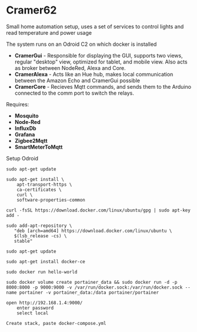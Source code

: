 # Cramer62

Small home automation setup, uses a set of services to control lights and read temperature and power usage

The system runs on an Odroid C2 on which docker is installed

- **CramerGui** - 
  Responsible for displaying the GUI, supports two views, regular "desktop" view, optimized for tablet, and mobile view. Also acts as broker between NodeRed, Alexa and Core.
- **CramerAlexa** - 
  Acts like an Hue hub, makes local communication between the Amazon Echo and CramerGui possible
- **CramerCore** -
  Recieves Mqtt commands, and sends them to the Arduino connected to the comm port to switch the relays.

Requires:

- **Mosquito**
- **Node-Red**
- **InfluxDb**
- **Grafana**
- **Zigbee2Mqtt**
- **SmartMeterToMqtt**





Setup Odroid

```
sudo apt-get update

sudo apt-get install \
    apt-transport-https \
    ca-certificates \
    curl \
    software-properties-common
	
curl -fsSL https://download.docker.com/linux/ubuntu/gpg | sudo apt-key add -

sudo add-apt-repository \
   "deb [arch=amd64] https://download.docker.com/linux/ubuntu \
   $(lsb_release -cs) \
   stable"

sudo apt-get update

sudo apt-get install docker-ce

sudo docker run hello-world

sudo docker volume create portainer_data && sudo docker run -d -p 8000:8000 -p 9000:9000 -v /var/run/docker.sock:/var/run/docker.sock --name portainer -v portainer_data:/data portainer/portainer 

open http://192.168.1.4:9000/
	enter password
	select local

Create stack, paste docker-compose.yml
```